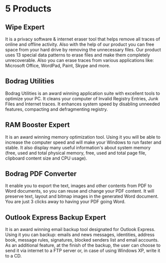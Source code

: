   5 Products 
====================


Wipe Expert
---------------------

It is a privacy software & internet eraser tool that helps remove all traces of online and offline activity. Also with the help of our product you can free space from your hard drive by removing the unnecessary files. Our product uses 13 special data patterns to erase files and make them completely unrecoverable. Also you can erase traces from various applications like: Microsoft Office, WordPad, Paint, Skype and more.


Bodrag Utilities
---------------------

Bodrag Utilities is an award winning application suite with excellent tools to optimize your PC. It cleans your computer of Invalid Registry Entries, Junk Files and Internet traces. It enhances system speed by disabling unneeded features, compacting and defragmenting registry.


RAM Booster Expert
---------------------

It is an award winning memory optimization tool. Using it you will be able to increase the computer speed and will make your Windows to run faster and stable. It also display many useful information's about system memory (free, used and total physical memory, free, used and total page file, clipboard content size and CPU usage).


Bodrag PDF Converter
---------------------


It enable you to export the text, images and other contents from PDF to Word documents, so you can reuse and change your PDF content. It will preserve text, layout and bitmap images in the generated Word document. You are just 3 clicks away to having your PDF going Word.


Outlook Express Backup Expert
---------------------

It is an award winning email backup tool designated for Outlook Express. Using it you can backup: emails and news messages, identities, address book, message rules, signatures, blocked senders list and email accounts. As an additional feature, at the finish of the backup, the user can choose to send it via internet to a FTP server or, in case of using Windows XP, write it to a CD.




